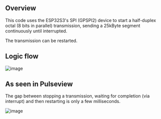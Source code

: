 ## Overview
This code uses the ESP32S3's SPI (GPSPI2) device to start a half-duplex octal (8 bits in parallel) transmission, sending a 25kByte segment continuously until interrupted.

The transmission can be restarted.

## Logic flow

![image](https://github.com/mrcodetastic/esp32s3_spi_dma_tx_seg_loop/assets/12006953/7ee6f797-2124-484c-b6ed-f23f678bd1c5)


## As seen in Pulseview
The gap between stopping a transmission, waiting for completion (via interrupt) and then restarting is only a few milliseconds.

![image](https://github.com/mrcodetastic/esp32s3_spi_dma_tx_seg_loop/assets/12006953/f69701cb-33b3-4cfb-963a-f1483dc93b91)

